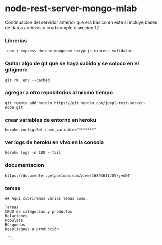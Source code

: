 # node-rest-server-mongo-mlab
Continuacion del servidor anterior que era basico en este si incluye bases de datos archivos y crud completo seccion 12


### Librerias
``` npm i express dotenv mongoose bcryptjs express-validator```


### Quitar algo de git que se haya subido y se coloco en el gitignore
``` git rm .env --cached ```


### agregar a otro repositorios al mismo tiempo
``` git remote add heroku https://git.heroku.com/jdvpl-rest-server-node.git ```


### crear variables de entorno en heroku

``` heroku config:Set name_variable="*******" ```


### ver logs de heroku en vivo en la consola 
``` heroku logs -n 100 --tail ```

### documentacion

``` https://documenter.getpostman.com/view/16893611/UVkjvdNT ```

### temas 

```
## Aquí cubriremos varios temas como: 

Tareas
CRUD de categorías y productos
Relaciones
Populate
Búsquedas
Despliegues a producción

```j